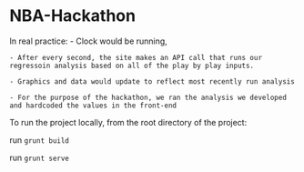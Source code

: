 # NBA-Hackathon


In real practice:
	- Clock would be running, 

	- After every second, the site makes an API call that runs our regressoin analysis based on all of the play by play inputs.

	- Graphics and data would update to reflect most recently run analysis

	- For the purpose of the hackathon, we ran the analysis we developed and hardcoded the values in the front-end

To run the project locally, from the root directory of the project:

run `grunt build`

run `grunt serve`